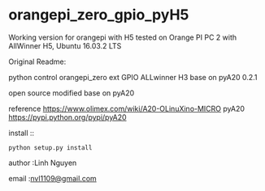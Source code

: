 # orangepi_zero_gpio_pyH5

Working version for orangepi with H5 
tested on Orange PI PC 2 with AllWinner H5, Ubuntu 16.03.2 LTS

Original Readme:

python control orangepi_zero ext GPIO ALLwinner H3  base on  pyA20 0.2.1


open source   modified  base on  pyA20 

reference 
https://www.olimex.com/wiki/A20-OLinuXino-MICRO
pyA20 
https://pypi.python.org/pypi/pyA20

install ::
	
	python setup.py install 



author :Linh Nguyen

email :nvl1109@gmail.com



























